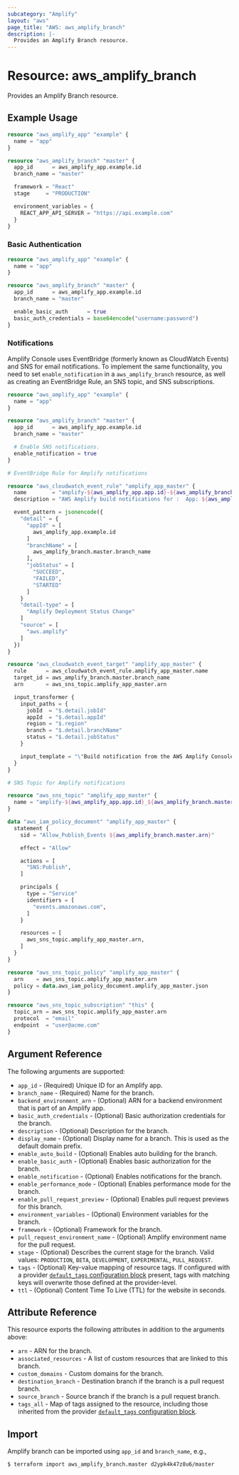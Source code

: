 ```yaml
---
subcategory: "Amplify"
layout: "aws"
page_title: "AWS: aws_amplify_branch"
description: |-
  Provides an Amplify Branch resource.
---
```


# Resource: aws_amplify_branch

Provides an Amplify Branch resource.

## Example Usage

```terraform
resource "aws_amplify_app" "example" {
  name = "app"
}

resource "aws_amplify_branch" "master" {
  app_id      = aws_amplify_app.example.id
  branch_name = "master"

  framework = "React"
  stage     = "PRODUCTION"

  environment_variables = {
    REACT_APP_API_SERVER = "https://api.example.com"
  }
}
```

### Basic Authentication

```terraform
resource "aws_amplify_app" "example" {
  name = "app"
}

resource "aws_amplify_branch" "master" {
  app_id      = aws_amplify_app.example.id
  branch_name = "master"

  enable_basic_auth      = true
  basic_auth_credentials = base64encode("username:password")
}
```

### Notifications

Amplify Console uses EventBridge (formerly known as CloudWatch Events) and SNS for email notifications.  To implement the same functionality, you need to set `enable_notification` in a `aws_amplify_branch` resource, as well as creating an EventBridge Rule, an SNS topic, and SNS subscriptions.

```terraform
resource "aws_amplify_app" "example" {
  name = "app"
}

resource "aws_amplify_branch" "master" {
  app_id      = aws_amplify_app.example.id
  branch_name = "master"

  # Enable SNS notifications.
  enable_notification = true
}

# EventBridge Rule for Amplify notifications

resource "aws_cloudwatch_event_rule" "amplify_app_master" {
  name        = "amplify-${aws_amplify_app.app.id}-${aws_amplify_branch.master.branch_name}-branch-notification"
  description = "AWS Amplify build notifications for :  App: ${aws_amplify_app.app.id} Branch: ${aws_amplify_branch.master.branch_name}"

  event_pattern = jsonencode({
    "detail" = {
      "appId" = [
        aws_amplify_app.example.id
      ]
      "branchName" = [
        aws_amplify_branch.master.branch_name
      ],
      "jobStatus" = [
        "SUCCEED",
        "FAILED",
        "STARTED"
      ]
    }
    "detail-type" = [
      "Amplify Deployment Status Change"
    ]
    "source" = [
      "aws.amplify"
    ]
  })
}

resource "aws_cloudwatch_event_target" "amplify_app_master" {
  rule      = aws_cloudwatch_event_rule.amplify_app_master.name
  target_id = aws_amplify_branch.master.branch_name
  arn       = aws_sns_topic.amplify_app_master.arn

  input_transformer {
    input_paths = {
      jobId  = "$.detail.jobId"
      appId  = "$.detail.appId"
      region = "$.region"
      branch = "$.detail.branchName"
      status = "$.detail.jobStatus"
    }

    input_template = "\"Build notification from the AWS Amplify Console for app: https://<branch>.<appId>.amplifyapp.com/. Your build status is <status>. Go to https://console.aws.amazon.com/amplify/home?region=<region>#<appId>/<branch>/<jobId> to view details on your build. \""
  }
}

# SNS Topic for Amplify notifications

resource "aws_sns_topic" "amplify_app_master" {
  name = "amplify-${aws_amplify_app.app.id}_${aws_amplify_branch.master.branch_name}"
}

data "aws_iam_policy_document" "amplify_app_master" {
  statement {
    sid = "Allow_Publish_Events ${aws_amplify_branch.master.arn}"

    effect = "Allow"

    actions = [
      "SNS:Publish",
    ]

    principals {
      type = "Service"
      identifiers = [
        "events.amazonaws.com",
      ]
    }

    resources = [
      aws_sns_topic.amplify_app_master.arn,
    ]
  }
}

resource "aws_sns_topic_policy" "amplify_app_master" {
  arn    = aws_sns_topic.amplify_app_master.arn
  policy = data.aws_iam_policy_document.amplify_app_master.json
}

resource "aws_sns_topic_subscription" "this" {
  topic_arn = aws_sns_topic.amplify_app_master.arn
  protocol  = "email"
  endpoint  = "user@acme.com"
}
```

## Argument Reference

The following arguments are supported:

* `app_id` - (Required) Unique ID for an Amplify app.
* `branch_name` - (Required) Name for the branch.
* `backend_environment_arn` - (Optional) ARN for a backend environment that is part of an Amplify app.
* `basic_auth_credentials` - (Optional) Basic authorization credentials for the branch.
* `description` - (Optional) Description for the branch.
* `display_name` - (Optional) Display name for a branch. This is used as the default domain prefix.
* `enable_auto_build` - (Optional) Enables auto building for the branch.
* `enable_basic_auth` - (Optional) Enables basic authorization for the branch.
* `enable_notification` - (Optional) Enables notifications for the branch.
* `enable_performance_mode` - (Optional) Enables performance mode for the branch.
* `enable_pull_request_preview` - (Optional) Enables pull request previews for this branch.
* `environment_variables` - (Optional) Environment variables for the branch.
* `framework` - (Optional) Framework for the branch.
* `pull_request_environment_name` - (Optional) Amplify environment name for the pull request.
* `stage` - (Optional) Describes the current stage for the branch. Valid values: `PRODUCTION`, `BETA`, `DEVELOPMENT`, `EXPERIMENTAL`, `PULL_REQUEST`.
* `tags` - (Optional) Key-value mapping of resource tags. If configured with a provider [`default_tags` configuration block](https://registry.terraform.io/providers/hashicorp/aws/latest/docs#default_tags-configuration-block) present, tags with matching keys will overwrite those defined at the provider-level.
* `ttl` - (Optional) Content Time To Live (TTL) for the website in seconds.

## Attribute Reference

This resource exports the following attributes in addition to the arguments above:

* `arn` - ARN for the branch.
* `associated_resources` - A list of custom resources that are linked to this branch.
* `custom_domains` - Custom domains for the branch.
* `destination_branch` - Destination branch if the branch is a pull request branch.
* `source_branch` - Source branch if the branch is a pull request branch.
* `tags_all` - Map of tags assigned to the resource, including those inherited from the provider [`default_tags` configuration block](https://registry.terraform.io/providers/hashicorp/aws/latest/docs#default_tags-configuration-block).

## Import

Amplify branch can be imported using `app_id` and `branch_name`, e.g.,

```
$ terraform import aws_amplify_branch.master d2ypk4k47z8u6/master
```
